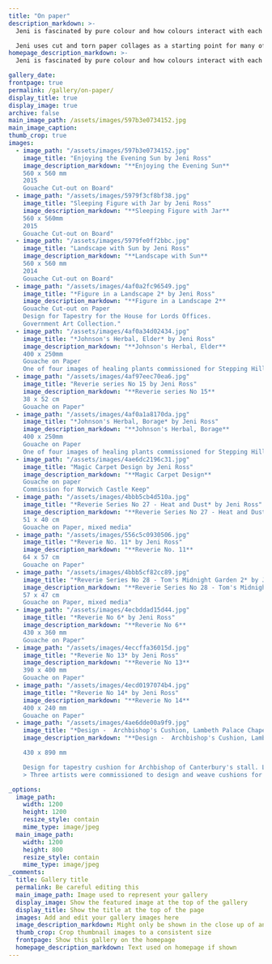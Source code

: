 ```yaml
---
title: "On paper"
description_markdown: >-
  Jeni is fascinated by pure colour and how colours interact with each other.  She explores this in her art works on paper which are developed as part of the creative process. Sometimes these are translated into a textile, others stand as pieces in their own right.  

  Jeni uses cut and torn paper collages as a starting point for many of her designs which are then painted, but she is perhaps best known for her cut-outs. These are made by carving shapes into hand painted sheets of paper and working with both positive and negative images building up a low relief effect.
homepage_description_markdown: >-
  Jeni is fascinated by pure colour and how colours interact with each other.  She explores this in her art works on paper which are developed as part of the creative process. Sometimes these are translated into a textile, others stand as pieces in their own right.  

gallery_date:
frontpage: true
permalink: /gallery/on-paper/
display_title: true
display_image: true
archive: false
main_image_path: /assets/images/597b3e0734152.jpg
main_image_caption: 
thumb_crop: true
images:
  - image_path: "/assets/images/597b3e0734152.jpg"
    image_title: "Enjoying the Evening Sun by Jeni Ross"
    image_description_markdown: "**Enjoying the Evening Sun**  
    560 x 560 mm  
    2015  
    Gouache Cut-out on Board"
  - image_path: "/assets/images/5979f3cf8bf38.jpg"
    image_title: "Sleeping Figure with Jar by Jeni Ross"
    image_description_markdown: "**Sleeping Figure with Jar**  
    560 x 560mm  
    2015  
    Gouache Cut-out on Board"
  - image_path: "/assets/images/5979fe0ff2bbc.jpg"
    image_title: "Landscape with Sun by Jeni Ross"
    image_description_markdown: "**Landscape with Sun**  
    560 x 560 mm  
    2014  
    Gouache Cut-out on Board"
  - image_path: "/assets/images/4af0a2fc96549.jpg"
    image_title: "*Figure in a Landscape 2* by Jeni Ross"
    image_description_markdown: "**Figure in a Landscape 2**  
    Gouache Cut-out on Paper  
    Design for Tapestry for the House for Lords Offices. 
    Government Art Collection."
  - image_path: "/assets/images/4af0a34d02434.jpg"
    image_title: "*Johnson's Herbal, Elder* by Jeni Ross"
    image_description_markdown: "**Johnson's Herbal, Elder**  
    400 x 250mm  
    Gouache on Paper  
    One of four images of healing plants commissioned for Stepping Hill Hospital, Stockport."
  - image_path: "/assets/images/4af97eec70ea6.jpg"
    image_title: "Reverie series No 15 by Jeni Ross"
    image_description_markdown: "**Reverie series No 15** 
    38 x 52 cm  
    Gouache on Paper"
  - image_path: "/assets/images/4af0a1a8170da.jpg"
    image_title: "*Johnson's Herbal, Borage* by Jeni Ross"
    image_description_markdown: "**Johnson's Herbal, Borage**  
    400 x 250mm  
    Gouache on Paper  
    One of four images of healing plants commissioned for Stepping Hill Hospital, Stockport."
  - image_path: "/assets/images/4ae6dc2196c31.jpg"
    image_title: "Magic Carpet Design by Jeni Ross"
    image_description_markdown: "**Magic Carpet Design**  
    Gouache on paper  
    Commission for Norwich Castle Keep"
  - image_path: "/assets/images/4bbb5cb4d510a.jpg"
    image_title: "*Reverie Series No 27 - Heat and Dust* by Jeni Ross"
    image_description_markdown: "**Reverie Series No 27 - Heat and Dust**  
    51 x 40 cm  
    Gouache on Paper, mixed media"
  - image_path: "/assets/images/556c5c0930506.jpg"
    image_title: "*Reverie No. 11* by Jeni Ross"
    image_description_markdown: "**Reverie No. 11**  
    64 x 57 cm  
    Gouache on Paper"
  - image_path: "/assets/images/4bbb5cf82cc89.jpg"
    image_title: "*Reverie Series No 28 - Tom's Midnight Garden 2* by Jeni Ross"
    image_description_markdown: "**Reverie Series No 28 - Tom's Midnight Garden 2**  
    57 x 47 cm  
    Gouache on Paper, mixed media"
  - image_path: "/assets/images/4ecbddad15d44.jpg"
    image_title: "*Reverie No 6* by Jeni Ross"
    image_description_markdown: "**Reverie No 6**  
    430 x 360 mm  
    Gouache on Paper"
  - image_path: "/assets/images/4eccffa36015d.jpg"
    image_title: "*Reverie No 13* by Jeni Ross"
    image_description_markdown: "**Reverie No 13**  
    390 x 400 mm  
    Gouache on Paper"
  - image_path: "/assets/images/4ecd0197074b4.jpg"
    image_title: "*Reverie No 14* by Jeni Ross"
    image_description_markdown: "**Reverie No 14**  
    400 x 240 mm   
    Gouache on Paper"
  - image_path: "/assets/images/4ae6dde00a9f9.jpg"
    image_title: "*Design -  Archbishop's Cushion, Lambeth Palace Chapel* by Jeni Ross"
    image_description_markdown: "**Design -  Archbishop's Cushion, Lambeth Palace Chapel**  

    430 x 890 mm  

    Design for tapestry cushion for Archbishop of Canterbury's stall. Lambeth Palace Chapel. 
    > Three artists were commissioned to design and weave cushions for the stalls in the restored Lambeth Palace Chapel. Using medieval tiles as the starting point for the designs each weaver had a similar footage to work with, although some cushions were larger than others. I designed a set of twelve, arranged in three sets of four and one single one for the Archbishop. 430 x 890mm."

_options:
  image_path:
    width: 1200
    height: 1200
    resize_style: contain
    mime_type: image/jpeg
  main_image_path:
    width: 1200
    height: 800
    resize_style: contain
    mime_type: image/jpeg
_comments:
  title: Gallery title
  permalink: Be careful editing this
  main_image_path: Image used to represent your gallery
  display_image: Show the featured image at the top of the gallery
  display_title: Show the title at the top of the page
  images: Add and edit your gallery images here
  image_description_markdown: Might only be shown in the close up of an image
  thumb_crop: Crop thumbnail images to a consistent size
  frontpage: Show this gallery on the homepage
  homepage_description_markdown: Text used on homepage if shown
---
```

